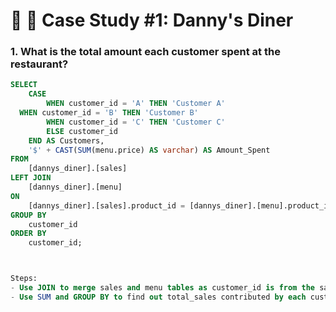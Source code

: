 # 🍜 🍥 Case Study #1: Danny's Diner

### **1. What is the total amount each customer spent at the restaurant?**

``` sql
SELECT
	CASE
		WHEN customer_id = 'A' THEN 'Customer A'
  WHEN customer_id = 'B' THEN 'Customer B'
		WHEN customer_id = 'C' THEN 'Customer C'
		ELSE customer_id
    END AS Customers, 
	'$' + CAST(SUM(menu.price) AS varchar) AS Amount_Spent
FROM 
	[dannys_diner].[sales]
LEFT JOIN 
	[dannys_diner].[menu]
ON 
	[dannys_diner].[sales].product_id = [dannys_diner].[menu].product_id
GROUP BY 
	customer_id
ORDER BY 
	customer_id;



Steps:
- Use JOIN to merge sales and menu tables as customer_id is from the sales table and price is from the menu table.
- Use SUM and GROUP BY to find out total_sales contributed by each customer.
